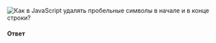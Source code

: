 ![Как в JavaScript удалять пробельные символы в начале и в конце строки?](https://youtu.be/OA63L1eQ6pA?t=508)

#### Ответ
